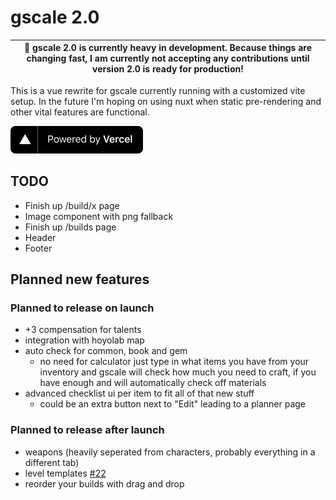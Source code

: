 # gscale 2.0

| 🛑 gscale 2.0 is currently heavy in development. Because things are changing fast, I am currently not accepting any contributions until version 2.0 is ready for production! |
| ---------------------------------------------------------------------------------------------------------------------------------------------------------------------------- |

This is a vue rewrite for gscale currently running with a customized vite setup. In the future I'm hoping on using nuxt when static pre-rendering and other vital features are functional.

<a href="https://vercel.com?utm_source=gscale&utm_campaign=oss">
<img src="./src/assets/powered-by-vercel.svg"
	width="212"
	height="44">
</a>

## TODO

- Finish up /build/x page
- Image component with png fallback
- Finish up /builds page
- Header
- Footer

## Planned new features

### Planned to release on launch

- +3 compensation for talents
- integration with hoyolab map
- auto check for common, book and gem
  - no need for calculator just type in what items you have from your inventory and gscale will check how much you need to craft, if you have enough and will automatically check off materials
- advanced checklist ui per item to fit all of that new stuff
  - could be an extra button next to "Edit" leading to a planner page

### Planned to release after launch

- weapons (heavily seperated from characters, probably everything in a different tab)
- level templates [#22](https://github.com/glaciyan/gscale/issues/22)
- reorder your builds with drag and drop

